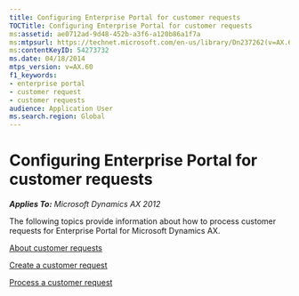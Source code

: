 ```yaml
---
title: Configuring Enterprise Portal for customer requests
TOCTitle: Configuring Enterprise Portal for customer requests
ms:assetid: ae0712ad-9d48-452b-a3f6-a120b86a1f7a
ms:mtpsurl: https://technet.microsoft.com/en-us/library/Dn237262(v=AX.60)
ms:contentKeyID: 54273732
ms.date: 04/18/2014
mtps_version: v=AX.60
f1_keywords:
- enterprise portal
- customer request
- customer requests
audience: Application User
ms.search.region: Global
---
```


# Configuring Enterprise Portal for customer requests 


_**Applies To:** Microsoft Dynamics AX 2012_

The following topics provide information about how to process customer requests for Enterprise Portal for Microsoft Dynamics AX.

[About customer requests](about-customer-requests.md)

[Create a customer request](create-a-customer-request.md)

[Process a customer request](process-a-customer-request.md)

  


